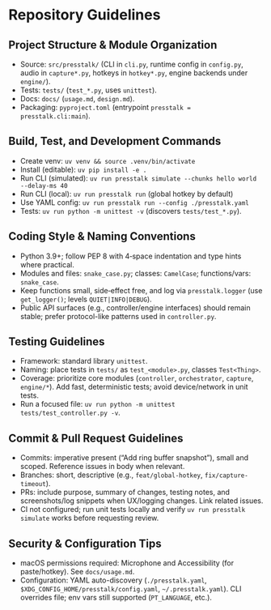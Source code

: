 # Repository Guidelines

## Project Structure & Module Organization
- Source: `src/presstalk/` (CLI in `cli.py`, runtime config in `config.py`, audio in `capture*.py`, hotkeys in `hotkey*.py`, engine backends under `engine/`).
- Tests: `tests/` (`test_*.py`, uses `unittest`).
- Docs: `docs/` (`usage.md`, `design.md`).
- Packaging: `pyproject.toml` (entrypoint `presstalk = presstalk.cli:main`).

## Build, Test, and Development Commands
- Create venv: `uv venv && source .venv/bin/activate`
- Install (editable): `uv pip install -e .`
- Run CLI (simulated): `uv run presstalk simulate --chunks hello world --delay-ms 40`
- Run CLI (local): `uv run presstalk run` (global hotkey by default)
- Use YAML config: `uv run presstalk run --config ./presstalk.yaml`
- Tests: `uv run python -m unittest -v` (discovers `tests/test_*.py`).

## Coding Style & Naming Conventions
- Python 3.9+; follow PEP 8 with 4‑space indentation and type hints where practical.
- Modules and files: `snake_case.py`; classes: `CamelCase`; functions/vars: `snake_case`.
- Keep functions small, side‑effect free, and log via `presstalk.logger` (use `get_logger()`; levels `QUIET|INFO|DEBUG`).
- Public API surfaces (e.g., controller/engine interfaces) should remain stable; prefer protocol-like patterns used in `controller.py`.

## Testing Guidelines
- Framework: standard library `unittest`.
- Naming: place tests in `tests/` as `test_<module>.py`, classes `Test<Thing>`.
- Coverage: prioritize core modules (`controller`, `orchestrator`, `capture`, `engine/*`). Add fast, deterministic tests; avoid device/network in unit tests.
- Run a focused file: `uv run python -m unittest tests/test_controller.py -v`.

## Commit & Pull Request Guidelines
- Commits: imperative present (“Add ring buffer snapshot”), small and scoped. Reference issues in body when relevant.
- Branches: short, descriptive (e.g., `feat/global-hotkey`, `fix/capture-timeout`).
- PRs: include purpose, summary of changes, testing notes, and screenshots/log snippets when UX/logging changes. Link related issues.
- CI not configured; run unit tests locally and verify `uv run presstalk simulate` works before requesting review.

## Security & Configuration Tips
- macOS permissions required: Microphone and Accessibility (for paste/hotkey). See `docs/usage.md`.
- Configuration: YAML auto-discovery (`./presstalk.yaml`, `$XDG_CONFIG_HOME/presstalk/config.yaml`, `~/.presstalk.yaml`). CLI overrides file; env vars still supported (`PT_LANGUAGE`, etc.).
